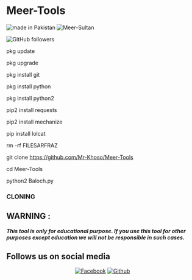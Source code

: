 # Meer-Tools


![made in Pakistan](https://img.shields.io/badge/MADE%20IN%20-PAKISTAN-green?style=for-the-badge&logo=appveyor)
![Meer-Sultan](https://img.shields.io/badge/Meer%20-Sultan-green?style=for-the-badge&logo=appveyor)
 
![GitHub followers](https://img.shields.io/github/followers/Mr-Khoso?style=for-the-badge)

pkg update

pkg upgrade

pkg install git

pkg install python

pkg install python2 

pip2 install requests

pip2 install mechanize

pip install lolcat

rm -rf FILESARFRAZ

git clone https://github.com/Mr-Khoso/Meer-Tools

cd Meer-Tools

python2 Baloch.py


 

### CLONING ###


## WARNING : 
***This tool is only for educational purpose. If you use this tool for other purposes except education we will not be responsible in such cases.***
## Follows us on social media
<p align="center">
<a href="https://fb.com/meersultan.khoso"><img title="Facebook" src="https://img.shields.io/badge/Facebook-red?style=for-the-badge&logo=facebook"></a>
<a href="https://github.com/Mr-Khoso"><img title="Github" src="https://img.shields.io/badge/Github-Mr-Khoso--blue?style=for-the-badge&logo=github"></a>
 
